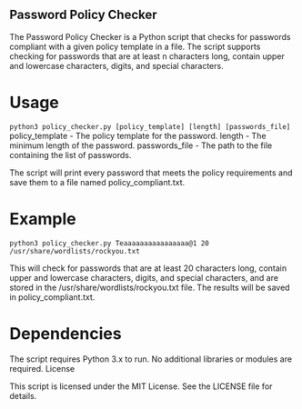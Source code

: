## Password Policy Checker

The Password Policy Checker is a Python script that checks for passwords compliant with a given policy template in a file. The script supports checking for passwords that are at least n characters long, contain upper and lowercase characters, digits, and special characters.

# Usage

``python3 policy_checker.py [policy_template] [length] [passwords_file]``
policy_template - The policy template for the password.
length - The minimum length of the password.
passwords_file - The path to the file containing the list of passwords.

The script will print every password that meets the policy requirements and save them to a file named policy_compliant.txt.

# Example

    python3 policy_checker.py Teaaaaaaaaaaaaaaaa@1 20 /usr/share/wordlists/rockyou.txt

This will check for passwords that are at least 20 characters long, contain upper and lowercase characters, digits, and special characters, and are stored in the /usr/share/wordlists/rockyou.txt file. The results will be saved in policy_compliant.txt.

# Dependencies

The script requires Python 3.x to run. No additional libraries or modules are required.
License

This script is licensed under the MIT License. See the LICENSE file for details.
